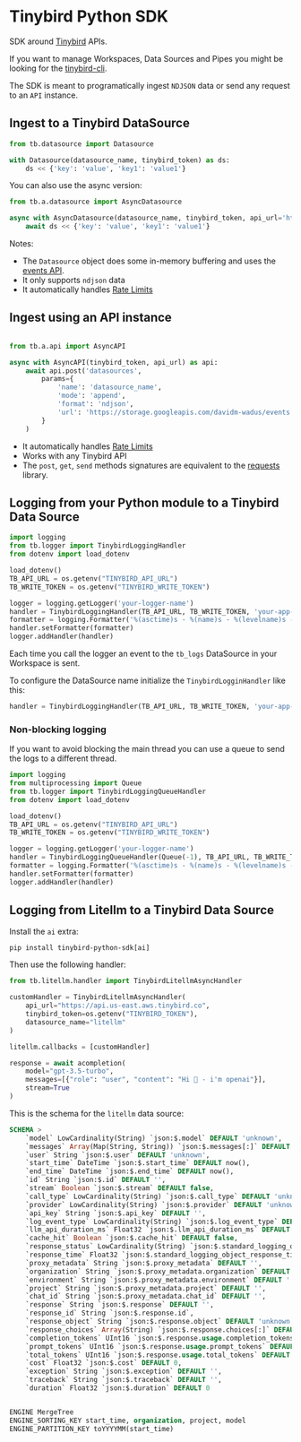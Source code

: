 # Tinybird Python SDK

SDK around [Tinybird](https://www.tinybird.co/) APIs.

If you want to manage Workspaces, Data Sources and Pipes you might be looking for the [tinybird-cli](https://pypi.org/project/tinybird-cli/).

The SDK is meant to programatically ingest `NDJSON` data or send any request to an `API` instance.

## Ingest to a Tinybird DataSource

```python
from tb.datasource import Datasource

with Datasource(datasource_name, tinybird_token) as ds:
    ds << {'key': 'value', 'key1': 'value1'}
```

You can also use the async version:

```python
from tb.a.datasource import AsyncDatasource

async with AsyncDatasource(datasource_name, tinybird_token, api_url='https://api.us-east.tinybird.co') as ds:
    await ds << {'key': 'value', 'key1': 'value1'}
```

Notes:
- The `Datasource` object does some in-memory buffering and uses the [events API](https://www.tinybird.co/docs/v2/get-data-in/events-api). 
- It only supports `ndjson` data
- It automatically handles [Rate Limits](https://www.tinybird.co/docs/get-started/plans/limits#ingestion-limits-api)

## Ingest using an API instance

```python

from tb.a.api import AsyncAPI

async with AsyncAPI(tinybird_token, api_url) as api:
    await api.post('datasources',
        params={
            'name': 'datasource_name',
            'mode': 'append',
            'format': 'ndjson',
            'url': 'https://storage.googleapis.com/davidm-wadus/events.ndjson',
        }
    )
```

- It automatically handles [Rate Limits](https://docs.tinybird.co/api-reference/api-reference.html#limits)
- Works with any Tinybird API
- The `post`, `get`, `send` methods signatures are equivalent to the [requests](https://docs.python-requests.org/en/latest/) library.

## Logging from your Python module to a Tinybird Data Source

```python
import logging
from tb.logger import TinybirdLoggingHandler
from dotenv import load_dotenv

load_dotenv()
TB_API_URL = os.getenv("TINYBIRD_API_URL")
TB_WRITE_TOKEN = os.getenv("TINYBIRD_WRITE_TOKEN")

logger = logging.getLogger('your-logger-name')
handler = TinybirdLoggingHandler(TB_API_URL, TB_WRITE_TOKEN, 'your-app-name')
formatter = logging.Formatter('%(asctime)s - %(name)s - %(levelname)s - %(message)s')
handler.setFormatter(formatter)
logger.addHandler(handler)
```

Each time you call the logger an event to the `tb_logs` DataSource in your Workspace is sent.

To configure the DataSource name initialize the `TinybirdLogginHandler` like this:

```python
handler = TinybirdLoggingHandler(TB_API_URL, TB_WRITE_TOKEN, 'your-app-name', ds_name="your_tb_ds_name")
```

### Non-blocking logging

If you want to avoid blocking the main thread you can use a queue to send the logs to a different thread.

```python
import logging
from multiprocessing import Queue
from tb.logger import TinybirdLoggingQueueHandler
from dotenv import load_dotenv

load_dotenv()
TB_API_URL = os.getenv("TINYBIRD_API_URL")
TB_WRITE_TOKEN = os.getenv("TINYBIRD_WRITE_TOKEN")

logger = logging.getLogger('your-logger-name')
handler = TinybirdLoggingQueueHandler(Queue(-1), TB_API_URL, TB_WRITE_TOKEN, 'your-app-name', ds_name="your_tb_ds_name")
formatter = logging.Formatter('%(asctime)s - %(name)s - %(levelname)s - %(message)s')
handler.setFormatter(formatter)
logger.addHandler(handler)
```

## Logging from Litellm to a Tinybird Data Source

Install the `ai` extra:

```
pip install tinybird-python-sdk[ai]
```

Then use the following handler:

```python
from tb.litellm.handler import TinybirdLitellmAsyncHandler

customHandler = TinybirdLitellmAsyncHandler(
    api_url="https://api.us-east.aws.tinybird.co", 
    tinybird_token=os.getenv("TINYBIRD_TOKEN"), 
    datasource_name="litellm"
)

litellm.callbacks = [customHandler]

response = await acompletion(
    model="gpt-3.5-turbo", 
    messages=[{"role": "user", "content": "Hi 👋 - i'm openai"}],
    stream=True
)
```

This is the schema for the `litellm` data source:

```sql
SCHEMA >
    `model` LowCardinality(String) `json:$.model` DEFAULT 'unknown',
    `messages` Array(Map(String, String)) `json:$.messages[:]` DEFAULT [],
    `user` String `json:$.user` DEFAULT 'unknown',
    `start_time` DateTime `json:$.start_time` DEFAULT now(),
    `end_time` DateTime `json:$.end_time` DEFAULT now(),
    `id` String `json:$.id` DEFAULT '',
    `stream` Boolean `json:$.stream` DEFAULT false,
    `call_type` LowCardinality(String) `json:$.call_type` DEFAULT 'unknown',
    `provider` LowCardinality(String) `json:$.provider` DEFAULT 'unknown',
    `api_key` String `json:$.api_key` DEFAULT '',
    `log_event_type` LowCardinality(String) `json:$.log_event_type` DEFAULT 'unknown',
    `llm_api_duration_ms` Float32 `json:$.llm_api_duration_ms` DEFAULT 0,
    `cache_hit` Boolean `json:$.cache_hit` DEFAULT false,
    `response_status` LowCardinality(String) `json:$.standard_logging_object_status` DEFAULT 'unknown',
    `response_time` Float32 `json:$.standard_logging_object_response_time` DEFAULT 0,
    `proxy_metadata` String `json:$.proxy_metadata` DEFAULT '',
    `organization` String `json:$.proxy_metadata.organization` DEFAULT '',
    `environment` String `json:$.proxy_metadata.environment` DEFAULT '',
    `project` String `json:$.proxy_metadata.project` DEFAULT '',
    `chat_id` String `json:$.proxy_metadata.chat_id` DEFAULT '',
    `response` String `json:$.response` DEFAULT '',
    `response_id` String `json:$.response.id`,
    `response_object` String `json:$.response.object` DEFAULT 'unknown',
    `response_choices` Array(String) `json:$.response.choices[:]` DEFAULT [],
    `completion_tokens` UInt16 `json:$.response.usage.completion_tokens` DEFAULT 0,
    `prompt_tokens` UInt16 `json:$.response.usage.prompt_tokens` DEFAULT 0,
    `total_tokens` UInt16 `json:$.response.usage.total_tokens` DEFAULT 0,
    `cost` Float32 `json:$.cost` DEFAULT 0,
    `exception` String `json:$.exception` DEFAULT '',
    `traceback` String `json:$.traceback` DEFAULT '',
    `duration` Float32 `json:$.duration` DEFAULT 0


ENGINE MergeTree
ENGINE_SORTING_KEY start_time, organization, project, model
ENGINE_PARTITION_KEY toYYYYMM(start_time)
```